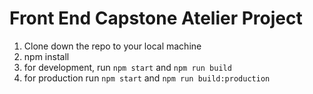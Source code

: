 # Front End Capstone Atelier Project
1. Clone down the repo to your local machine
2. npm install
3. for development, run `npm start` and `npm run build`
4. for production run `npm start` and `npm run build:production`